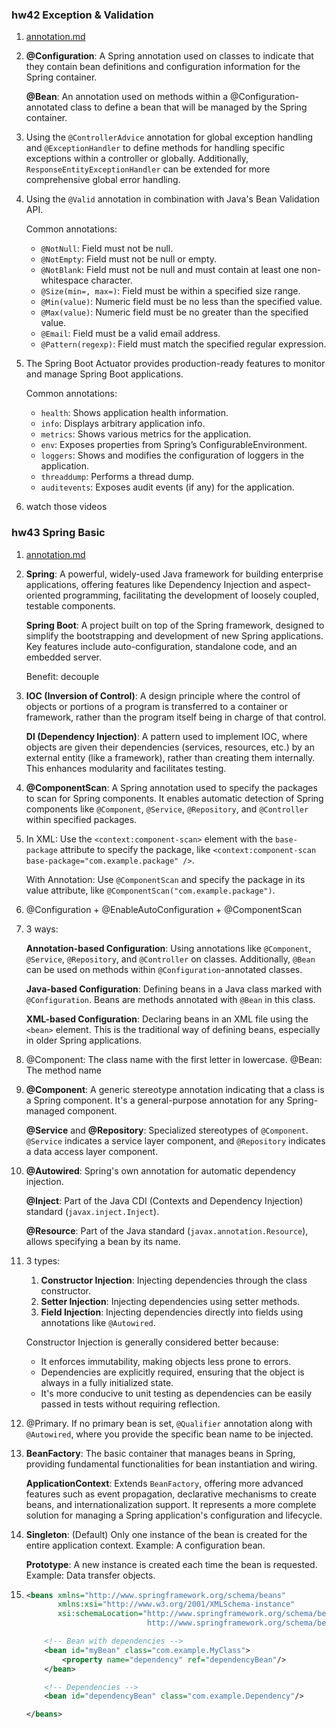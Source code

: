 ### hw42 Exception & Validation

1. [annotation.md](./annotation.md)

2. **@Configuration**: A Spring annotation used on classes to indicate that they contain bean definitions and configuration information for the Spring container.

   **@Bean**: An annotation used on methods within a @Configuration-annotated class to define a bean that will be managed by the Spring container.

3. Using the `@ControllerAdvice` annotation for global exception handling and `@ExceptionHandler` to define methods for handling specific exceptions within a controller or globally. Additionally, `ResponseEntityExceptionHandler` can be extended for more comprehensive global error handling.

4. Using the `@Valid` annotation in combination with Java's Bean Validation API. 

   Common annotations:

   - `@NotNull`: Field must not be null.
   - `@NotEmpty`: Field must not be null or empty.
   - `@NotBlank`: Field must not be null and must contain at least one non-whitespace character.
   - `@Size(min=, max=)`: Field must be within a specified size range.
   - `@Min(value)`: Numeric field must be no less than the specified value.
   - `@Max(value)`: Numeric field must be no greater than the specified value.
   - `@Email`: Field must be a valid email address.
   - `@Pattern(regexp)`: Field must match the specified regular expression.

5. The Spring Boot Actuator provides production-ready features to monitor and manage Spring Boot applications. 

   Common annotations:

   - `health`: Shows application health information.
   - `info`: Displays arbitrary application info.
   - `metrics`: Shows various metrics for the application.
   - `env`: Exposes properties from Spring’s ConfigurableEnvironment.
   - `loggers`: Shows and modifies the configuration of loggers in the application.
   - `threaddump`: Performs a thread dump.
   - `auditevents`: Exposes audit events (if any) for the application.

6. watch those videos



### hw43 Spring Basic

1. [annotation.md](./annotation.md)

2. **Spring**: A powerful, widely-used Java framework for building enterprise applications, offering features like Dependency Injection and aspect-oriented programming, facilitating the development of loosely coupled, testable components.

   **Spring Boot**: A project built on top of the Spring framework, designed to simplify the bootstrapping and development of new Spring applications. Key features include auto-configuration, standalone code, and an embedded server.

   Benefit: decouple

3. **IOC (Inversion of Control)**: A design principle where the control of objects or portions of a program is transferred to a container or framework, rather than the program itself being in charge of that control.

   **DI (Dependency Injection)**: A pattern used to implement IOC, where objects are given their dependencies (services, resources, etc.) by an external entity (like a framework), rather than creating them internally. This enhances modularity and facilitates testing.

4. **@ComponentScan**: A Spring annotation used to specify the packages to scan for Spring components. It enables automatic detection of Spring components like `@Component`, `@Service`, `@Repository`, and `@Controller` within specified packages.

5. In XML: Use the `<context:component-scan>` element with the `base-package` attribute to specify the package, like `<context:component-scan base-package="com.example.package" />`.

   With Annotation: Use `@ComponentScan` and specify the package in its value attribute, like `@ComponentScan("com.example.package")`.

6. @Configuration + @EnableAutoConfiguration + @ComponentScan

7. 3 ways:

   **Annotation-based Configuration**: Using annotations like `@Component`, `@Service`, `@Repository`, and `@Controller` on classes. Additionally, `@Bean` can be used on methods within `@Configuration`-annotated classes.

   **Java-based Configuration**: Defining beans in a Java class marked with `@Configuration`. Beans are methods annotated with `@Bean` in this class.

   **XML-based Configuration**: Declaring beans in an XML file using the `<bean>` element. This is the traditional way of defining beans, especially in older Spring applications.

8. @Component: The class name with the first letter in lowercase. @Bean: The method name

9. **@Component**: A generic stereotype annotation indicating that a class is a Spring component. It's a general-purpose annotation for any Spring-managed component.

   **@Service** and **@Repository**: Specialized stereotypes of `@Component`. `@Service` indicates a service layer component, and `@Repository` indicates a data access layer component. 

10. **@Autowired**: Spring's own annotation for automatic dependency injection.

    **@Inject**: Part of the Java CDI (Contexts and Dependency Injection) standard (`javax.inject.Inject`).

    **@Resource**: Part of the Java standard (`javax.annotation.Resource`), allows specifying a bean by its name.

11. 3 types:

    1. **Constructor Injection**: Injecting dependencies through the class constructor.
    2. **Setter Injection**: Injecting dependencies using setter methods.
    3. **Field Injection**: Injecting dependencies directly into fields using annotations like `@Autowired`.

    Constructor Injection is generally considered better because:

    - It enforces immutability, making objects less prone to errors.
    - Dependencies are explicitly required, ensuring that the object is always in a fully initialized state.
    - It's more conducive to unit testing as dependencies can be easily passed in tests without requiring reflection.

12. @Primary. If no primary bean is set, `@Qualifier` annotation along with `@Autowired`, where you provide the specific bean name to be injected.

13. **BeanFactory**: The basic container that manages beans in Spring, providing fundamental functionalities for bean instantiation and wiring.

    **ApplicationContext**: Extends `BeanFactory`, offering more advanced features such as event propagation, declarative mechanisms to create beans, and internationalization support. It represents a more complete solution for managing a Spring application's configuration and lifecycle.

14. **Singleton**: (Default) Only one instance of the bean is created for the entire application context. Example: A configuration bean.

    **Prototype**: A new instance is created each time the bean is requested. Example: Data transfer objects.

15. ```xml
    <beans xmlns="http://www.springframework.org/schema/beans"
           xmlns:xsi="http://www.w3.org/2001/XMLSchema-instance"
           xsi:schemaLocation="http://www.springframework.org/schema/beans
                               http://www.springframework.org/schema/beans/spring-beans.xsd">
    
        <!-- Bean with dependencies -->
        <bean id="myBean" class="com.example.MyClass">
            <property name="dependency" ref="dependencyBean"/>
        </bean>
    
        <!-- Dependencies -->
        <bean id="dependencyBean" class="com.example.Dependency"/>
    
    </beans>
    ```

    